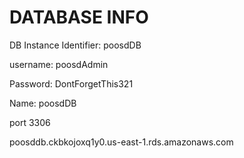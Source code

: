 # DATABASE INFO

DB Instance Identifier: poosdDB

username: poosdAdmin

Password: DontForgetThis321

Name: poosdDB

port 3306

poosddb.ckbkojoxq1y0.us-east-1.rds.amazonaws.com
